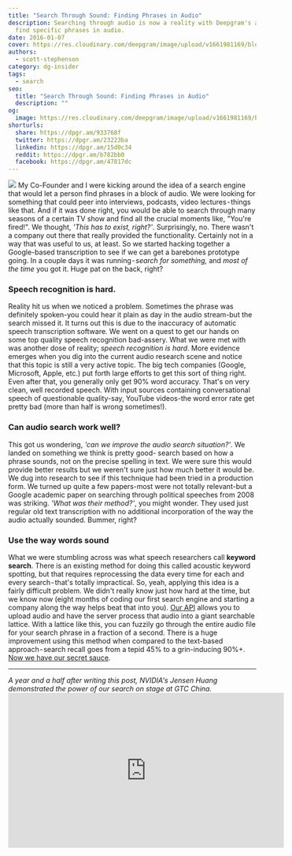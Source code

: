 ```yaml
---
title: "Search Through Sound: Finding Phrases in Audio"
description: Searching through audio is now a reality with Deepgram's ability to
  find specific phrases in audio.
date: 2016-01-07
cover: https://res.cloudinary.com/deepgram/image/upload/v1661981169/blog/search-through-sound-finding-phrases-in-audio/search-through-sound%402x.jpg
authors:
  - scott-stephenson
category: dg-insider
tags:
  - search
seo:
  title: "Search Through Sound: Finding Phrases in Audio"
  description: ""
og:
  image: https://res.cloudinary.com/deepgram/image/upload/v1661981169/blog/search-through-sound-finding-phrases-in-audio/search-through-sound%402x.jpg
shorturls:
  share: https://dpgr.am/933768f
  twitter: https://dpgr.am/23223ba
  linkedin: https://dpgr.am/15d0c34
  reddit: https://dpgr.am/b782bb0
  facebook: https://dpgr.am/47817dc
---
```


![](https://res.cloudinary.com/deepgram/image/upload/v1661721060/blog/search-through-sound-finding-phrases-in-audio/Screen-Shot-2016-01-25-at-7-42-58-PM.png) My Co-Founder and I were kicking around the idea of a search engine that would let a person find phrases in a block of audio. We were looking for something that could peer into interviews, podcasts, video lectures - things like that. And if it was done right, you would be able to search through many seasons of a certain TV show and find all the crucial moments like, "You're fired!". We thought, _'This has to exist, right?'_. Surprisingly, no. There wasn't a company out there that really provided the functionality. Certainly not in a way that was useful to us, at least. So we started hacking together a Google-based transcription to see if we can get a barebones prototype going. In a couple days it was running - _search for something,_ and _most of the time_ you got it. Huge pat on the back, right?

### Speech recognition is hard.

Reality hit us when we noticed a problem. Sometimes the phrase was definitely spoken-you could hear it plain as day in the audio stream-but the search missed it. It turns out this is due to the inaccuracy of automatic speech transcription software. We went on a quest to get our hands on some top quality speech recognition bad-assery. What we were met with was another dose of reality; _speech recognition is hard_. More evidence emerges when you dig into the current audio research scene and notice that this topic is still a very active topic. The big tech companies (Google, Microsoft, Apple, etc.) put forth large efforts to get this sort of thing right. Even after that, you generally only get 90% word accuracy. That's on very clean, well recorded speech. With input sources containing conversational speech of questionable quality-say, YouTube videos-the word error rate get pretty bad (more than half is wrong sometimes!).





### Can audio search work well?

This got us wondering, _'can we improve the audio search situation?'_. We landed on something we think is pretty good- search based on how a phrase sounds, not on the precise spelling in text. We were sure this would provide better results but we weren't sure just how much better it would be. We dug into research to see if this technique had been tried in a production form. We turned up quite a few papers-most were not totally relevant-but a Google academic paper on searching through political speeches from 2008 was striking. _'What was their method?'_, you might wonder. They used just regular old text transcription with no additional incorporation of the way the audio actually sounded. Bummer, right?

### Use the way words sound

What we were stumbling across was what speech researchers call **keyword search**. There is an existing method for doing this called acoustic keyword spotting, but that requires reprocessing the data every time for each and every search - that's totally impractical. So, yeah, applying this idea is a fairly difficult problem. We didn't really know just how hard at the time, but we know now (eight months of coding our first search engine and starting a company along the way helps beat that into you). [Our API](https://developers.deepgram.com/) allows you to upload audio and have the server process that audio into a giant searchable lattice. With a lattice like this, you can fuzzily go through the entire audio file for your search phrase in a fraction of a second. There is a huge improvement using this method when compared to the text-based approach - search recall goes from a tepid 45% to a grin-inducing 90%+. [Now we have our secret sauce](https://www.deepgram.com/).

* * *

_A year and a half after writing this post, NVIDIA's Jensen Huang demonstrated the power of our search on stage at GTC China._<iframe src="https://www.youtube.com/embed/1SxygN_MODg" width="560" height="315" frameborder="0" allowfullscreen="allowfullscreen"></iframe>
